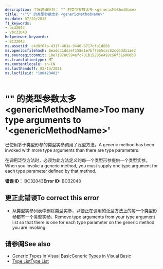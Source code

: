 ```yaml
---
description: 了解详细信息： "" 的类型参数太多 <genericMethodName>
title: "\"\" 的类型参数太多 <genericMethodName>"
ms.date: 07/20/2015
f1_keywords:
- bc32043
- vbc32043
helpviewer_keywords:
- BC32043
ms.assetid: c4d8f67a-4317-461a-9446-6717cfa1d888
ms.openlocfilehash: beadcc1dd3ef158e1e7bf7665cac82cc6dd11ae2
ms.sourcegitcommit: 10e719780594efc781b15295e499c66f316068b8
ms.translationtype: MT
ms.contentlocale: zh-CN
ms.lasthandoff: 02/14/2021
ms.locfileid: "100423402"
---
```

# <a name="too-many-type-arguments-to-genericmethodname"></a><span data-ttu-id="52ebe-103">"" 的类型参数太多 \<genericMethodName></span><span class="sxs-lookup"><span data-stu-id="52ebe-103">Too many type arguments to '\<genericMethodName>'</span></span>

<span data-ttu-id="52ebe-104">已使用多于类型形参的类型实参调用了泛型方法。</span><span class="sxs-lookup"><span data-stu-id="52ebe-104">A generic method has been invoked with more type arguments than there are type parameters.</span></span>  
  
 <span data-ttu-id="52ebe-105">在调用泛型方法时，必须为此方法定义的每一个类型形参提供一个类型实参。</span><span class="sxs-lookup"><span data-stu-id="52ebe-105">When you invoke a generic method, you must supply one type argument for each type parameter defined by that method.</span></span>  
  
 <span data-ttu-id="52ebe-106">**错误 ID：** BC32043</span><span class="sxs-lookup"><span data-stu-id="52ebe-106">**Error ID:** BC32043</span></span>  
  
## <a name="to-correct-this-error"></a><span data-ttu-id="52ebe-107">更正此错误</span><span class="sxs-lookup"><span data-stu-id="52ebe-107">To correct this error</span></span>  
  
- <span data-ttu-id="52ebe-108">从类型实参列表中删除类型实参，以便正在调用的泛型方法上的每一个类型形参都有一个类型实参。</span><span class="sxs-lookup"><span data-stu-id="52ebe-108">Remove type arguments from your type argument list so that there is one for each type parameter on the generic method you are invoking.</span></span>  
  
## <a name="see-also"></a><span data-ttu-id="52ebe-109">请参阅</span><span class="sxs-lookup"><span data-stu-id="52ebe-109">See also</span></span>

- [<span data-ttu-id="52ebe-110">Generic Types in Visual Basic</span><span class="sxs-lookup"><span data-stu-id="52ebe-110">Generic Types in Visual Basic</span></span>](../programming-guide/language-features/data-types/generic-types.md)
- [<span data-ttu-id="52ebe-111">Type List</span><span class="sxs-lookup"><span data-stu-id="52ebe-111">Type List</span></span>](../language-reference/statements/type-list.md)
